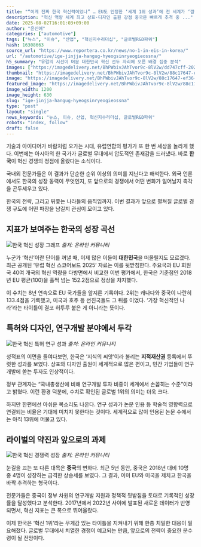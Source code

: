 ```yaml
---
title: "“이게 진짜 한국 혁신력이었나” … EU도 인정한 ‘세계 1위 성과’에 전 세계가 ‘깜짝’"
description: "혁신 역량 세계 최고 상표·디자인 출원 강점 중국은 빠르게 추격 중 ..."
date: 2025-08-02T16:01:03+09:00
author: "윤신애"
categories: ["automotive"]
tags: ["뉴스", "이슈", "산업", "혁신지수리더십", "글로벌R&D파워"]
hash: 16308663
source_url: "https://www.reportera.co.kr/news/no-1-in-eis-in-korea/"
url: "/automotive/ige-jinjja-hangug-hyeogsinryeogieossna/"
h5_summary: "유럽의 시선이 머문 대한민국 혁신 선두 자리에 오른 배경 집중 분석"
images: ["https://imagedelivery.net/BhPWbivJAhTvor9c-8lV2w/dd747cff-2029-41d7-438a-48001b98de00/public", "https://imagedelivery.net/BhPWbivJAhTvor9c-8lV2w/4c95334e-0154-4cd5-b604-70ddca599500/public", "https://imagedelivery.net/BhPWbivJAhTvor9c-8lV2w/88c17647-ef36-4f55-1a3a-7a1a07ca1200/public", "https://imagedelivery.net/BhPWbivJAhTvor9c-8lV2w/a48f679d-ebe6-4aa2-19cf-b4bedd84ab00/public"]
thumbnail: "https://imagedelivery.net/BhPWbivJAhTvor9c-8lV2w/88c17647-ef36-4f55-1a3a-7a1a07ca1200/public"
image: "https://imagedelivery.net/BhPWbivJAhTvor9c-8lV2w/88c17647-ef36-4f55-1a3a-7a1a07ca1200/public"
featured_image: "https://imagedelivery.net/BhPWbivJAhTvor9c-8lV2w/88c17647-ef36-4f55-1a3a-7a1a07ca1200/public"
image_width: 1200
image_height: 630
slug: "ige-jinjja-hangug-hyeogsinryeogieossna"
type: "post"
layout: "single"
news_keywords: "뉴스, 이슈, 산업, 혁신지수리더십, 글로벌R&D파워"
robots: "index, follow"
draft: false
---
```


기술과 아이디어가 바람처럼 오가는 시대, 유럽연합의 평가가 또 한 번 세상을 놀라게 했다. 이번에는 아시아의 한 국가가 글로벌 무대에서 압도적인 존재감을 드러냈다. 바로 **한국**이 혁신 경쟁의 정점에 올랐다는 소식이다.

국내외 전문가들은 이 결과가 단순한 순위 이상의 의미를 지닌다고 해석한다. 외국 언론에서도 한국의 성장 동력이 무엇인지, 또 앞으로의 경쟁에서 어떤 변화가 일어날지 촉각을 곤두세우고 있다.

한국의 전략, 그리고 뒤쫓는 나라들의 움직임까지. 이번 결과가 앞으로 펼쳐질 글로벌 경쟁 구도에 어떤 파장을 남길지 관심이 모이고 있다.

## 지표가 보여주는 한국의 성장 곡선

![한국 혁신 성장 그래프](https://imagedelivery.net/BhPWbivJAhTvor9c-8lV2w/4c95334e-0154-4cd5-b604-70ddca599500/public)
*출처: 온라인 커뮤니티*


누군가 ‘혁신’이란 단어를 꺼낼 때, 이제 많은 이들이 **대한민국**을 떠올릴지도 모르겠다. 최근 공개된 ‘유럽 혁신 스코어보드 2025’ 자료는 이를 뒷받침한다. 주요국과 EU 회원국 40여 개국의 혁신 역량을 다방면에서 비교한 이번 평가에서, 한국은 기준점인 2018년 EU 평균(100)을 훌쩍 넘는 152.2점으로 정상을 차지했다.

이 수치는 8년 연속으로 EU 국가들을 앞지른 기록이다. 2위는 캐나다와 중국이 나란히 133.4점을 기록했고, 미국과 호주 등 선진국들도 그 뒤를 이었다. ‘가장 혁신적인 나라’라는 타이틀이 결코 허투루 붙은 게 아니라는 뜻이다.

## 특허와 디자인, 연구개발 분야에서 두각

![한국 혁신 특허 연구 성과](https://imagedelivery.net/BhPWbivJAhTvor9c-8lV2w/a48f679d-ebe6-4aa2-19cf-b4bedd84ab00/public)
*출처: 온라인 커뮤니티*


성적표의 이면을 들여다보면, 한국은 ‘지식의 씨앗’이라 불리는 **지적재산권** 등록에서 뚜렷한 성과를 보였다. 상표와 디자인 출원이 세계적으로 많은 편이고, 민간 기업들이 연구개발에 쏟는 투자도 인상적이다.

정부 관계자는 “국내총생산에 비해 연구개발 투자 비중이 세계에서 손꼽히는 수준”이라고 밝혔다. 이런 환경 덕분에, 수치로 확인된 글로벌 1위의 의미는 더욱 크다.

하지만 한편에선 아쉬운 목소리도 나온다. 연구 성과가 논문 인용 등 학술적 영향력으로 연결되는 비율은 기대에 미치지 못한다는 것이다. 세계적으로 많이 인용된 논문 수에서는 아직 13위에 머물고 있다.

## 라이벌의 약진과 앞으로의 과제

![한국 혁신 경쟁력 성장](https://imagedelivery.net/BhPWbivJAhTvor9c-8lV2w/dd747cff-2029-41d7-438a-48001b98de00/public)
*출처: 온라인 커뮤니티*


눈길을 끄는 또 다른 대목은 **중국**의 변화다. 최근 5년 동안, 중국은 2018년 대비 10명 중 4명이 성장하는 급격한 상승세를 보였다. 그 결과, 이미 EU와 미국을 제치고 한국을 바짝 추격하는 형국이다.

전문가들은 중국이 정부 차원의 연구개발 지원과 정책적 뒷받침을 토대로 기록적인 성장률을 달성했다고 분석한다. 2017년에서 2022년 사이에 발표된 새로운 데이터가 반영되면서, 혁신 지표는 큰 폭으로 뛰어올랐다.

이제 한국은 ‘혁신 1위’라는 무게감 있는 타이틀을 지켜내기 위해 한층 치밀한 대응이 필요해졌다. 글로벌 무대에서 치열한 경쟁이 예고되는 만큼, 앞으로의 전략이 중요한 분수령이 될 전망이다.
